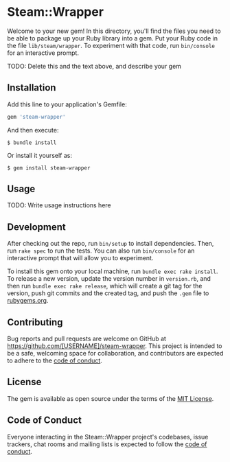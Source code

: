 # Steam::Wrapper

Welcome to your new gem! In this directory, you'll find the files you need to be able to package up your Ruby library into a gem. Put your Ruby code in the file `lib/steam/wrapper`. To experiment with that code, run `bin/console` for an interactive prompt.

TODO: Delete this and the text above, and describe your gem

## Installation

Add this line to your application's Gemfile:

```ruby
gem 'steam-wrapper'
```

And then execute:

    $ bundle install

Or install it yourself as:

    $ gem install steam-wrapper

## Usage

TODO: Write usage instructions here

## Development

After checking out the repo, run `bin/setup` to install dependencies. Then, run `rake spec` to run the tests. You can also run `bin/console` for an interactive prompt that will allow you to experiment.

To install this gem onto your local machine, run `bundle exec rake install`. To release a new version, update the version number in `version.rb`, and then run `bundle exec rake release`, which will create a git tag for the version, push git commits and the created tag, and push the `.gem` file to [rubygems.org](https://rubygems.org).

## Contributing

Bug reports and pull requests are welcome on GitHub at https://github.com/[USERNAME]/steam-wrapper. This project is intended to be a safe, welcoming space for collaboration, and contributors are expected to adhere to the [code of conduct](https://github.com/[USERNAME]/steam-wrapper/blob/master/CODE_OF_CONDUCT.md).

## License

The gem is available as open source under the terms of the [MIT License](https://opensource.org/licenses/MIT).

## Code of Conduct

Everyone interacting in the Steam::Wrapper project's codebases, issue trackers, chat rooms and mailing lists is expected to follow the [code of conduct](https://github.com/[USERNAME]/steam-wrapper/blob/master/CODE_OF_CONDUCT.md).
